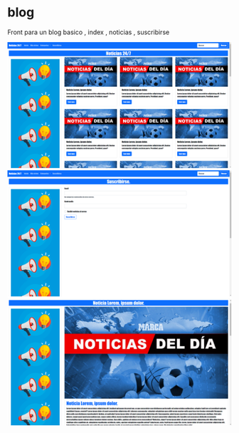 # blog
Front para un blog basico , index , noticias , suscribirse


![](https://github.com/alejandro402/blog/blob/main/Blog/img/cap1.png)
![](https://github.com/alejandro402/blog/blob/main/Blog/img/cap2.png)
![](https://github.com/alejandro402/blog/blob/main/Blog/img/cap3.png)
